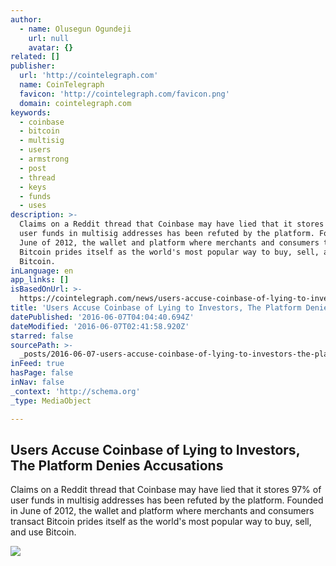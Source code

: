 ```yaml
---
author:
  - name: Olusegun Ogundeji
    url: null
    avatar: {}
related: []
publisher:
  url: 'http://cointelegraph.com'
  name: CoinTelegraph
  favicon: 'http://cointelegraph.com/favicon.png'
  domain: cointelegraph.com
keywords:
  - coinbase
  - bitcoin
  - multisig
  - users
  - armstrong
  - post
  - thread
  - keys
  - funds
  - uses
description: >-
  Claims on a Reddit thread that Coinbase may have lied that it stores 97% of
  user funds in multisig addresses has been refuted by the platform. Founded in
  June of 2012, the wallet and platform where merchants and consumers transact
  Bitcoin prides itself as the world's most popular way to buy, sell, and use
  Bitcoin.
inLanguage: en
app_links: []
isBasedOnUrl: >-
  https://cointelegraph.com/news/users-accuse-coinbase-of-lying-to-investors-the-platform-denies-accusations
title: 'Users Accuse Coinbase of Lying to Investors, The Platform Denies Accusations'
datePublished: '2016-06-07T04:04:40.694Z'
dateModified: '2016-06-07T02:41:58.920Z'
starred: false
sourcePath: >-
  _posts/2016-06-07-users-accuse-coinbase-of-lying-to-investors-the-platform-de.md
inFeed: true
hasPage: false
inNav: false
_context: 'http://schema.org'
_type: MediaObject

---
```

<article style=""><h1>Users Accuse Coinbase of Lying to Investors, The Platform Denies Accusations</h1><p>Claims on a Reddit thread that Coinbase may have lied that it stores 97% of user funds in multisig addresses has been refuted by the platform. Founded in June of 2012, the wallet and platform where merchants and consumers transact Bitcoin prides itself as the world's most popular way to buy, sell, and use Bitcoin.</p><img src="http://cointelegraph.com/images/725_aHR0cDovL2NvaW50ZWxlZ3JhcGguY29tL3N0b3JhZ2UvdXBsb2Fkcy92aWV3LzI0MzRlMTAzOTFlODUyOTUyZTRlNmEzMTA1MGQ3OGY4LmpwZw==.jpg" /></article>